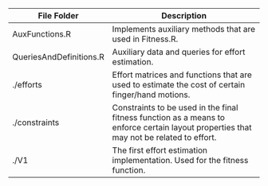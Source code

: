 
| File Folder                      |  Description                                                                                            |
|----------------------------------|---------------------------------------------------------------------------------------------------------|
| AuxFunctions.R                   |  Implements auxiliary methods that are used in Fitness.R.                                              |
| QueriesAndDefinitions.R          |  Auxiliary data and queries for effort estimation.                                                     |
| ./efforts                        |  Effort matrices and functions that are used to estimate the cost of certain finger/hand motions.      |
| ./constraints                    |  Constraints to be used in the final fitness function as a means to enforce certain layout properties that may not be related to effort.|
| ./V1                             |  The first effort estimation implementation. Used for the fitness function.                            |
